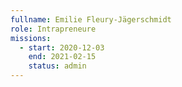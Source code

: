 ```yaml
---
fullname: Emilie Fleury-Jägerschmidt
role: Intrapreneure
missions:
  - start: 2020-12-03
    end: 2021-02-15
    status: admin
---
```

